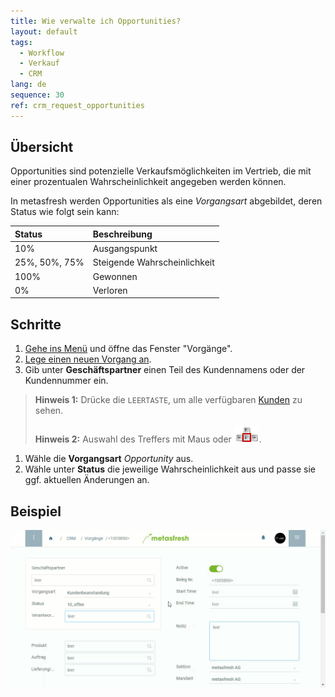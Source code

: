 ```yaml
---
title: Wie verwalte ich Opportunities?
layout: default
tags:
  - Workflow
  - Verkauf
  - CRM
lang: de
sequence: 30
ref: crm_request_opportunities
---
```


## Übersicht
Opportunities sind potenzielle Verkaufsmöglichkeiten im Vertrieb, die mit einer prozentualen Wahrscheinlichkeit angegeben werden können.

In metasfresh werden Opportunities als eine *Vorgangsart* abgebildet, deren Status wie folgt sein kann:

| Status | Beschreibung |
| :--- | :--- |
| 10% | Ausgangspunkt |
| 25%, 50%, 75% | Steigende Wahrscheinlichkeit |
| 100% | Gewonnen |
| 0% | Verloren |

## Schritte
1. [Gehe ins Menü](Menu) und öffne das Fenster "Vorgänge".
1. [Lege einen neuen Vorgang an](Neuer_Datensatz_Fenster_Webui).
1. Gib unter **Geschäftspartner** einen Teil des Kundennamens oder der Kundennummer ein.
 >**Hinweis 1:** Drücke die `LEERTASTE`, um alle verfügbaren [Kunden](Neuer_Geschaeftspartner_Kunde) zu sehen.<br><br>
 >**Hinweis 2:** Auswahl des Treffers mit Maus oder ![](assets/Workflow_Auftrag_Bis_Rechnung_WebUI-73797.png).

1. Wähle die **Vorgangsart** *Opportunity* aus.
1. Wähle unter **Status** die jeweilige Wahrscheinlichkeit aus und passe sie ggf. aktuellen Änderungen an.

## Beispiel
![](assets/CRM_Vorgang_Opportunities.gif)
